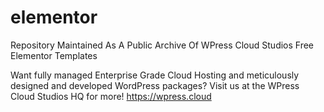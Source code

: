 # elementor
Repository Maintained As A Public Archive Of WPress Cloud Studios Free Elementor Templates

Want fully managed Enterprise Grade Cloud Hosting and meticulously designed and developed WordPress packages? Visit us at the WPress Cloud Studios HQ for more! https://wpress.cloud
